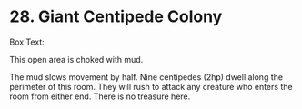 # 28. Giant Centipede Colony

Box Text:

This open area is choked with mud.

The mud slows movement by half. Nine centipedes (2hp) dwell
along the perimeter of this room. They will rush to attack any
creature who enters the room from either end.  There is no
treasure here.



